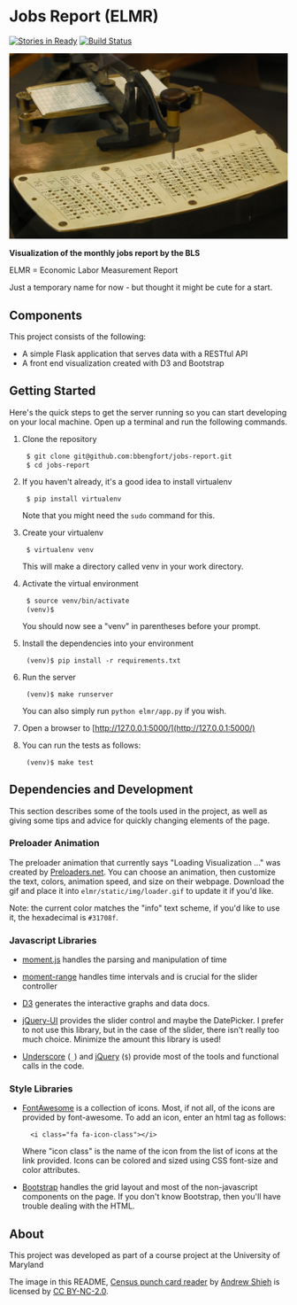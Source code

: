 # Jobs Report (ELMR)

[![Stories in Ready](https://badge.waffle.io/bbengfort/jobs-report.png?label=ready&title=Ready)](https://waffle.io/bbengfort/jobs-report) [![Build Status](https://travis-ci.org/bbengfort/jobs-report.svg)](https://travis-ci.org/bbengfort/jobs-report)

[![Census punch card reader](docs/images/punch_card_reader.jpg)](https://flic.kr/p/6525aR)

**Visualization of the monthly jobs report by the BLS**

ELMR = Economic Labor Measurement Report

Just a temporary name for now - but thought it might be cute for a start.

## Components

This project consists of the following:

- A simple Flask application that serves data with a RESTful API
- A front end visualization created with D3 and Bootstrap

## Getting Started

Here's the quick steps to get the server running so you can start developing on your local machine. Open up a terminal and run the following commands.

1. Clone the repository

        $ git clone git@github.com:bbengfort/jobs-report.git
        $ cd jobs-report

2. If you haven't already, it's a good idea to install virtualenv

        $ pip install virtualenv

    Note that you might need the `sudo` command for this.

3. Create your virtualenv

        $ virtualenv venv

    This will make a directory called venv in your work directory.

4. Activate the virtual environment

        $ source venv/bin/activate
        (venv)$

    You should now see a "venv" in parentheses before your prompt.

5. Install the dependencies into your environment

        (venv)$ pip install -r requirements.txt

6. Run the server

        (venv)$ make runserver

    You can also simply run `python elmr/app.py` if you wish.

7. Open a browser to [http://127.0.0.1:5000/](http://127.0.0.1:5000/)

8. You can run the tests as follows:

        (venv)$ make test

## Dependencies and Development

This section describes some of the tools used in the project, as well as giving some tips and advice for quickly changing elements of the page.

### Preloader Animation

The preloader animation that currently says "Loading Visualization ..." was created by [Preloaders.net](http://preloaders.net/en/letters_numbers_words). You can choose an animation, then customize the text, colors, animation speed, and size on their webpage. Download the gif and place it into `elmr/static/img/loader.gif` to update it if you'd like.

Note: the current color matches the "info" text scheme, if you'd like to use it, the hexadecimal is `#31708f`.

### Javascript Libraries

- [moment.js](http://momentjs.com/) handles the parsing and manipulation of time
- [moment-range](https://github.com/gf3/moment-range) handles time intervals and is crucial for the slider controller

- [D3](http://d3js.org/) generates the interactive graphs and data docs.

- [jQuery-UI](https://jqueryui.com/slider/#range) provides the slider control and maybe the DatePicker. I prefer to not use this library, but in the case of the slider, there isn't really too much choice. Minimize the amount this library is used!

- [Underscore](http://underscorejs.org/) (`_`) and [jQuery](http://jquery.com/) (`$`) provide most of the tools and functional calls in the code.

### Style Libraries

- [FontAwesome](http://fortawesome.github.io/Font-Awesome/icons/) is a collection of icons. Most, if not all, of the icons are provided by font-awesome. To add an icon, enter an html tag as follows:

        <i class="fa fa-icon-class"></i>

    Where "icon class" is the name of the icon from the list of icons at the link provided. Icons can be colored and sized using CSS font-size and color attributes.

- [Bootstrap](http://getbootstrap.com/css/) handles the grid layout and most of the non-javascript components on the page. If you don't know Bootstrap, then you'll have trouble dealing with the HTML.


## About

This project was developed as part of a course project at the University of Maryland

The image in this README, [Census punch card reader](https://flic.kr/p/6525aR) by [Andrew Shieh](https://www.flickr.com/photos/shandrew/) is licensed by [CC BY-NC-2.0](https://creativecommons.org/licenses/by-nc/2.0/).
